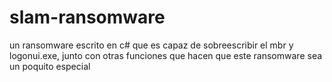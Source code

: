 # slam-ransomware
 un ransomware escrito en c# que es capaz de sobreescribir el mbr y logonui.exe, junto con otras funciones que hacen que este ransomware sea un poquito especial
